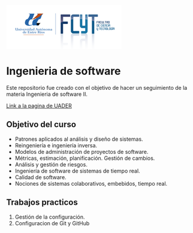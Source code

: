 ![Facultad de ciencia y tecnología UADER FCyT](R.png "UADER FCyT")

# Ingenieria de software
Este repositorio fue creado con el objetivo de hacer un seguimiento de la materia Ingenieria de software II.

[Link a la pagina de UADER](https://fcytcdelu.uader.edu.ar/)

## Objetivo del curso
* Patrones aplicados al análisis y diseño de sistemas.
* Reingeniería e ingeniería inversa.
* Modelos de administración de proyectos de software.
* Métricas, estimación, planificación. Gestión de cambios.
* Análisis y gestión de riesgos.
* Ingeniería de software de sistemas de tiempo real.
* Calidad de software.
* Nociones de sistemas colaborativos, embebidos, tiempo real.

## Trabajos practicos
1. Gestión de la configuración.
2. Configuracion de Git y GitHub